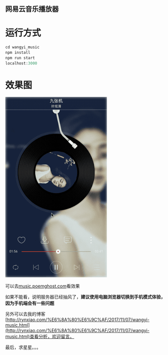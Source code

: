 ## 网易云音乐播放器

# 运行方式

```javascript
cd wangyi_music
npm install
npm run start
localhost:3000
```
# 效果图

![xiaoguo](./shot/111.gif)

可以去[music.poemghost.com](music.poemghost.com)看效果

如果不能看，说明服务器已经抽风了，**建议使用电脑浏览器切换到手机模式体验，因为手机端会有一些问题**

另外可以去我的博客[http://rynxiao.com/%E6%8A%80%E6%9C%AF/2017/11/07/wangyi-music.html](http://rynxiao.com/%E6%8A%80%E6%9C%AF/2017/11/07/wangyi-music.html)查看分析，欢迎留言。

最后，求星星。。。
